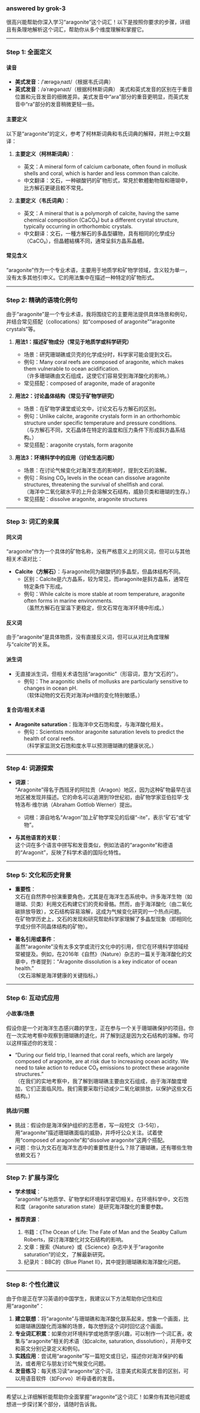 ### answered by grok-3
很高兴能帮助你深入学习“aragonite”这个词汇！以下是按照你要求的步骤，详细且有条理地解析这个词汇，帮助你从多个维度理解和掌握它。

---

### Step 1: 全面定义

#### 读音
- **美式发音**：/ˈærəɡəˌnaɪt/（根据韦氏词典）
- **英式发音**：/əˈræɡənaɪt/（根据柯林斯词典）
美式和英式发音的区别在于重音位置和元音发音的细微差异。美式发音中“ara”部分的重音更明显，而英式发音中“ra”部分的发音稍微更轻一些。

#### 主要定义
以下是“aragonite”的定义，参考了柯林斯词典和韦氏词典的解释，并附上中文翻译：

1. **主要定义（柯林斯词典）**：
   - 英文：A mineral form of calcium carbonate, often found in mollusk shells and coral, which is harder and less common than calcite.
   - 中文翻译：文石，一种碳酸钙的矿物形式，常見於軟體動物殼和珊瑚中，比方解石更硬且較不常見。
   
2. **主要定义（韦氏词典）**：
   - 英文：A mineral that is a polymorph of calcite, having the same chemical composition (CaCO₃) but a different crystal structure, typically occurring in orthorhombic crystals.
   - 中文翻译：文石，一種方解石的多晶型礦物，具有相同的化學成分（CaCO₃），但晶體結構不同，通常呈斜方晶系晶體。

#### 常见含义
“aragonite”作为一个专业术语，主要用于地质学和矿物学领域，含义较为单一，没有太多其他引申义。它的用法集中在描述一种特定的矿物形式。

---

### Step 2: 精确的语境化例句

由于“aragonite”是一个专业术语，我将围绕它的主要用法提供具体场景和例句，并结合常见搭配（collocations）如“composed of aragonite”“aragonite crystals”等。

1. **用法1：描述矿物成分（常见于地质学或科学研究）**
   - 场景：研究珊瑚礁或贝壳的化学成分时，科学家可能会提到文石。
   - 例句：Many coral reefs are composed of aragonite, which makes them vulnerable to ocean acidification.  
     （许多珊瑚礁由文石组成，这使它们容易受到海洋酸化的影响。）
   - 常见搭配：composed of aragonite, made of aragonite

2. **用法2：讨论晶体结构（常见于矿物学研究）**
   - 场景：在矿物学课堂或论文中，讨论文石与方解石的区别。
   - 例句：Unlike calcite, aragonite crystals form in an orthorhombic structure under specific temperature and pressure conditions.  
     （与方解石不同，文石晶体在特定的温度和压力条件下形成斜方晶系结构。）
   - 常见搭配：aragonite crystals, form aragonite

3. **用法3：环境科学中的应用（讨论生态问题）**
   - 场景：在讨论气候变化对海洋生态的影响时，提到文石的溶解。
   - 例句：Rising CO₂ levels in the ocean can dissolve aragonite structures, threatening the survival of shellfish and coral.  
     （海洋中二氧化碳水平的上升会溶解文石结构，威胁贝类和珊瑚的生存。）
   - 常见搭配：dissolve aragonite, aragonite structures

---

### Step 3: 词汇的亲属

#### 同义词
“aragonite”作为一个具体的矿物名称，没有严格意义上的同义词，但可以与其他相关术语对比：
- **Calcite（方解石）**：与aragonite同为碳酸钙的多晶型，但晶体结构不同。  
  - 区别：Calcite是六方晶系，较为常见，而aragonite是斜方晶系，通常在特定条件下形成。  
  - 例句：While calcite is more stable at room temperature, aragonite often forms in marine environments.  
    （虽然方解石在室温下更稳定，但文石常在海洋环境中形成。）

#### 反义词
由于“aragonite”是具体物质，没有直接反义词，但可以从对比角度理解与“calcite”的关系。

#### 派生词
- 无直接派生词，但相关术语包括“aragonitic”（形容词，意为“文石的”）。  
  - 例句：The aragonitic shells of mollusks are particularly sensitive to changes in ocean pH.  
    （软体动物的文石壳对海洋pH值的变化特别敏感。）

#### 复合词/相关术语
- **Aragonite saturation**：指海洋中文石饱和度，与海洋酸化相关。  
  - 例句：Scientists monitor aragonite saturation levels to predict the health of coral reefs.  
    （科学家监测文石饱和度水平以预测珊瑚礁的健康状况。）

---

### Step 4: 词源探索

- **词源**：  
  “Aragonite”得名于西班牙的阿拉贡（Aragon）地区，因为这种矿物最早在该地区被发现并描述。它的命名可以追溯到19世纪初，由矿物学家亚伯拉罕·戈特洛布·维尔纳（Abraham Gottlob Werner）提出。  
  - 词根：源自地名“Aragon”加上矿物学常见的后缀“-ite”，表示“矿石”或“矿物”。

- **与其他语言的关联**：  
  这个词在多个语言中拼写和发音类似，例如法语的“aragonite”和德语的“Aragonit”，反映了科学术语的国际化特性。

---

### Step 5: 文化和历史背景

- **重要性**：  
  文石在自然界中扮演重要角色，尤其是在海洋生态系统中。许多海洋生物（如珊瑚、贝类）利用文石构建它们的壳和骨骼。然而，由于海洋酸化（由二氧化碳排放导致），文石结构容易溶解，这成为气候变化研究的一个热点问题。  
  在矿物学历史上，文石的发现和研究帮助科学家理解了多晶型现象（即相同化学成分但不同晶体结构的矿物）。

- **著名引用或事件**：  
  虽然“aragonite”没有太多文学或流行文化中的引用，但它在环境科学领域经常被提及。例如，在2016年《自然》（Nature）杂志的一篇关于海洋酸化的文章中，作者提到：“Aragonite dissolution is a key indicator of ocean health.”  
  （文石溶解是海洋健康的关键指标。）

---

### Step 6: 互动式应用

#### 小故事/场景
假设你是一个对海洋生态感兴趣的学生，正在参与一个关于珊瑚礁保护的项目。你在一次实地考察中观察到珊瑚礁的退化，并了解到这是因为文石结构的溶解。你可以这样描述你的发现：  
- “During our field trip, I learned that coral reefs, which are largely composed of aragonite, are at risk due to increasing ocean acidity. We need to take action to reduce CO₂ emissions to protect these aragonite structures.”  
  （在我们的实地考察中，我了解到珊瑚礁主要由文石组成，由于海洋酸度增加，它们正面临风险。我们需要采取行动减少二氧化碳排放，以保护这些文石结构。）

#### 挑战/问题
- 挑战：假设你是海洋保护组织的志愿者，写一段短文（3-5句），用“aragonite”描述珊瑚礁面临的威胁，并呼吁公众关注。试着使用“composed of aragonite”和“dissolve aragonite”这两个搭配。  
- 问题：你认为文石在海洋生态中的重要性是什么？除了珊瑚礁，还有哪些生物依赖文石？

---

### Step 7: 扩展与深化

- **学术领域**：  
  “aragonite”与地质学、矿物学和环境科学密切相关。在环境科学中，文石饱和度（aragonite saturation state）是研究海洋酸化的重要参数。

- **推荐资源**：
  1. 书籍：《The Ocean of Life: The Fate of Man and the Sea》by Callum Roberts，探讨海洋酸化对文石结构的影响。
  2. 文章：搜索《Nature》或《Science》杂志中关于“aragonite saturation”的论文，了解最新研究。
  3. 纪录片：BBC的《Blue Planet II》，其中提到珊瑚礁和海洋酸化问题。

---

### Step 8: 个性化建议

由于你是正在学习英语的中国学生，我建议以下方法帮助你记住和应用“aragonite”：
1. **建立联想**：将“aragonite”与珊瑚礁和海洋酸化联系起来，想象一个画面，比如珊瑚礁因酸化而溶解的场景，每次想到这个词时回忆这个画面。
2. **专业词汇积累**：如果你对环境科学或地质学感兴趣，可以制作一个词汇表，收集与“aragonite”相关的术语（如calcite, saturation, dissolution），并用中文和英文分别记录定义和例句。
3. **实践应用**：尝试用“aragonite”写一篇短文或日记，描述你对海洋保护的看法，或者用它与朋友讨论气候变化问题。
4. **发音练习**：每天练习读“aragonite”这个词，注意美式和英式发音的区别，可以用语音软件（如Forvo）听母语者的发音。

---

希望以上详细解析能帮助你全面掌握“aragonite”这个词汇！如果你有其他问题或想进一步探讨某个部分，请随时告诉我。